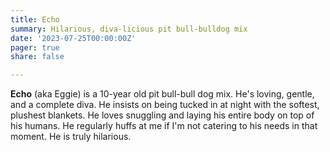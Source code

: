 ```yaml
---
title: Echo 
summary: Hilarious, diva-licious pit bull-bulldog mix
date: '2023-07-25T00:00:00Z'
pager: true
share: false

---
```


**Echo** (aka Eggie) is a 10-year old pit bull-bull dog mix. He's loving, gentle, and a complete diva. He insists on being tucked in at night with the softest, plushest blankets. He loves snuggling and laying his entire body on top of his humans. He regularly huffs at me if I'm not catering to his needs in that moment. He is truly hilarious.
